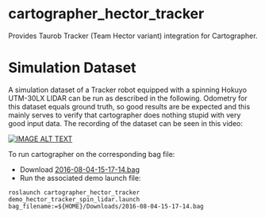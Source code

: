 # cartographer_hector_tracker
Provides Taurob Tracker (Team Hector variant) integration for Cartographer.


# Simulation Dataset

A simulation dataset of a Tracker robot equipped with a spinning Hokuyo UTM-30LX LIDAR can be run as described in the following. Odometry for this dataset equals ground truth, so good results are be expected and this mainly serves to verify that cartographer does nothing stupid with very good input data. The recording of the dataset can be seen in this video:

[![IMAGE ALT TEXT](http://img.youtube.com/vi/KIdIpFkSiHE/0.jpg)](https://youtu.be/KIdIpFkSiHE "Video Title")

To run cartographer on the corresponding bag file:
* Download [2016-08-04-15-17-14.bag](https://drive.google.com/open?id=0B1hU91jkd7VwbU5JZ3hqenNiT2c)
* Run the associated demo launch file:
```
roslaunch cartographer_hector_tracker demo_hector_tracker_spin_lidar.launch bag_filename:=${HOME}/Downloads/2016-08-04-15-17-14.bag
```

